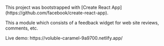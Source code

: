<p>This project was bootstrapped with [Create React App] (https://github.com/facebook/create-react-app).</p>

<p>This a module which consists of a feedback widget for web site reviews, comments, etc.</p>

<p>Live demo: https://voluble-caramel-9a9700.netlify.app/</p>
 
